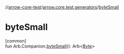 //[arrow-core-test](../../index.md)/[arrow.core.test.generators](index.md)/[byteSmall](byte-small.md)

# byteSmall

[common]\
fun Arb.Companion.[byteSmall](byte-small.md)(): Arb&lt;[Byte](https://kotlinlang.org/api/latest/jvm/stdlib/kotlin/-byte/index.html)&gt;
